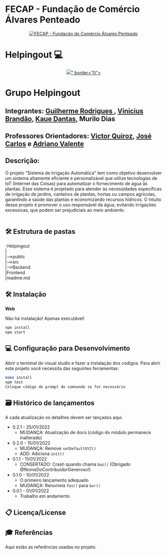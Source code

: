 # FECAP - Fundação de Comércio Álvares Penteado

<p align="center">
<a href= "https://www.fecap.br/"><img src="https://encrypted-tbn0.gstatic.com/images?q=tbn:ANd9GcRhZPrRa89Kma0ZZogxm0pi-tCn_TLKeHGVxywp-LXAFGR3B1DPouAJYHgKZGV0XTEf4AE&usqp=CAU" alt="FECAP - Fundação de Comércio Álvares Penteado" border="0"></a>
</p>

# Helpingout 💻
<p align="center">
<a href= ""><img src="file:///C:/Users/Vinicius/OneDrive/Imagens/logoHelpingOut.PNG">" border="0"></a>
</p>

# Grupo Helpingout

</p>

## Integrantes: <a href="https://www.linkedin.com/in/guilherme-rodrigues-7468211b7/">Guilherme Rodrigues </a>, <a href="https://www.linkedin.com/in/vin%C3%ADcius-brand%C3%A3o-3846141bb/">Vinicius Brandão</a>, <a href="https://www.linkedin.com/in/kau%C3%AA-dantas-309098271/">Kaue Dantas</a>, <a> Murilo Dias </a>
## Professores Orientadores: <a href="https://www.linkedin.com/in/victorbarq/">Victor Quiroz</a>, <a href="https://www.linkedin.com/in/jos%C3%A9-carlos-buesso-jr-15462234/">José Carlos</a> e <a href="https://www.linkedin.com/in/adriano-valente-534576135/">Adriano Valente</a>


## Descrição:

O projeto "Sistema de Irrigação Automática" tem como objetivo desenvolver um sistema altamente eficiente e personalizável que utilize tecnologias de IoT (Internet das Coisas) para automatizar o fornecimento de água às plantas. Esse sistema é projetado para atender às necessidades específicas de irrigação de jardins, canteiros de plantas, hortas ou campos agrícolas, garantindo a saúde das plantas e economizando recursos hídricos. O intuito desse projeto é promover o uso responsável da água, evitando irrigações excessivas, que podem ser prejudiciais ao meio ambiente.
<br><br>

## 🛠 Estrutura de pastas

-Helpingout<br>
|<br>
|-->public<br>
|-->src<br>
 |-->Backend<br>
 |Frontend<br>
|readme.md<br>


## 🛠 Instalação

<b>Web</b>

Não há instalação! Apenas executável!

```sh
npm install
npm start
```


## 💻 Configuração para Desenvolvimento

Abrir o terminal do visual studio e fazer a instalação dos codigos.
Para abrir este projeto você necessita das seguintes ferramentas:

```sh
make install
npm test
Coloque código do prompt de comnando se for necessário
```

## 🗃 Histórico de lançamentos

A cada atualização os detalhes devem ser lançados aqui.

* 0.2.1 - 25/01/2022
    * MUDANÇA: Atualização de docs (código do módulo permanece inalterado)
* 0.2.0 - 15/01/2022
    * MUDANÇA: Remove `setDefaultXYZ()`
    * ADD: Adiciona `init()`
* 0.1.1 - 11/01/2022
    * CONSERTADO: Crash quando chama `baz()` (Obrigado @NomeDoContribuidorGeneroso!)
* 0.1.0 - 10/01/2022
    * O primeiro lançamento adequado
    * MUDANÇA: Renomeia `foo()` para `bar()`
* 0.0.1 - 01/01/2022
    * Trabalho em andamento

## 📋 Licença/License


## 🎓 Referências

Aqui estão as referências usadas no projeto.

